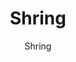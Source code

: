 ---
designer: Endless Knot
description: "Color%20Name%3A%20Ikat%0AColor%3A%20Blues%0AMaterial%3A%20WoolPile%3A%20CutStyle%3A%20New%20Arrivals%2C%20Transitional"
image_primary: img/Shring-Ikat-600x750.jpg
image_secondary: ../../../images/blank.png
manufacturer: Endless Knot
href: https://endlessknotrugs.com/product/shring-ikat/
subtitle: Shring
tags: 
  - endless_knot
  - hand-knotted-rugs
title: Shring
image_thumb: img/Shring-Ikat-300x300.jpg
category: hand-knotted-rugs
slug: /manufacturers/endless-knot/hand-knotted-rugs/endless-knot-shring
---